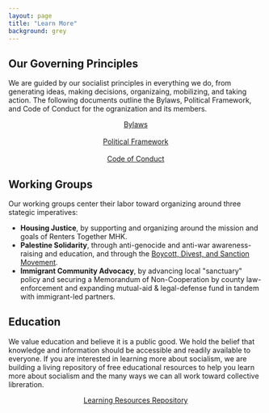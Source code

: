 ```yaml
---
layout: page
title: "Learn More"
background: grey
---
```


## Our Governing Principles

We are guided by our socialist principles in everything we do, from generating ideas, making decisions, organizaing, mobilizing, and taking action. The following documents outline the Bylaws, Political Framework, and Code of Conduct for the ogranization and its members.

<div align="center">
 <a class="btn btn-primary btn-xl text-uppercase" href="../governing-documents/bylaws">Bylaws</a>
 <br>
 <br>
  <a class="btn btn-primary btn-xl text-uppercase" href="../governing-documents/framework">Political Framework</a>
  <br>
 <br>
  <a class="btn btn-primary btn-xl text-uppercase" href="../governing-documents/code">Code of Conduct</a>
</div>
  
## Working Groups

Our working groups center their labor toward organizing around three stategic imperatives:

- **Housing Justice**, by supporting and organizing around the mission and goals of Renters Together MHK.
- **Palestine Solidarity**, through anti-genocide and anti-war awareness-raising and education, and through the <a href="https://bdsmovement.net/" target="_blank">Boycott, Divest, and Sanction Movement</a>.
- **Immigrant Community Advocacy**, by advancing local "sanctuary" policy and securing a Memorandum of Non-Cooperation by county law-enforcement and expanding mutual-aid & legal-defense fund in tandem with immigrant-led partners.


## Education

We value education and believe it is a public good.  We hold the belief that knowledge and information should be accessible and readily available to everyone. If you are interested in learning more about socialism, we are building a living repository of free educational resources to help you learn more about socialism and the many ways we can all work toward collective libreration. 

<div align="center">
 <a class="btn btn-primary btn-xl text-uppercase" href="../learning-resources">Learning Resources Repository</a>
</div>
